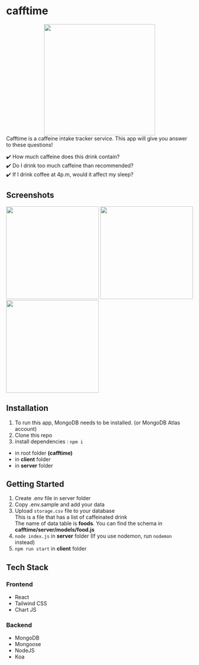 # cafftime

<center><img src="https://i.ibb.co/TKN5ncs/Screenshot-2023-03-31-at-19-46-53.png" width="300"></center>
Cafftime is a caffeine intake tracker service. This app will give you answer to these questions!

✔️ How much caffeine does this drink contain?<br/>
✔️ Do I drink too much caffeine than recommended?<br/>
✔️ If I drink coffee at 4p.m, would it affect my sleep? 


## Screenshots
<p float="left">
  <img src="https://i.ibb.co/cg1kb0Y/caff1.gif" width="250">
  <img src="https://i.ibb.co/Yd06XVM/caff2.gif" width="250"> 
  <img src="https://i.ibb.co/3CWmMRh/caff3.gif" width="250">
</p>

## Installation
1. To run this app, MongoDB needs to be installed. (or MongoDB Atlas account) 
2. Clone this repo
3. install dependencies : `npm i`
- in root folder **(cafftime)**
- in **client** folder
- in **server** folder

## Getting Started
1. Create .env file in server folder
2. Copy .env.sample and add your data
3. Upload `storage.csv` file to your database
<br/>This is a file that has a list of caffeinated drink
<br/>The name of data table is **foods**. You can find the schema in **cafftime/server/models/food.js**
4. `node index.js` in **server** folder (If you use nodemon, run `nodemon` instead)
5. `npm run start` in **client** folder


## Tech Stack
### Frontend
- React
- Tailwind CSS
- Chart JS

### Backend
- MongoDB
- Mongoose
- NodeJS
- Koa


